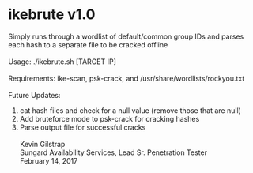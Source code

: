 # ikebrute v1.0
Simply runs through a wordlist of default/common group IDs and parses each hash to a separate file to be cracked offline
</br></br>
Usage:  ./ikebrute.sh [TARGET IP]
</br></br>
Requirements:  ike-scan, psk-crack, and /usr/share/wordlists/rockyou.txt
</br></br>
Future Updates:   </br>
1. cat hash files and check for a null value (remove those that are null) </br>
2.  Add bruteforce mode to psk-crack for cracking hashes</br>
3.  Parse output file for successful cracks
</br></br>
Kevin Gilstrap </br>
Sungard Availability Services, Lead Sr. Penetration Tester </br>
February 14, 2017
